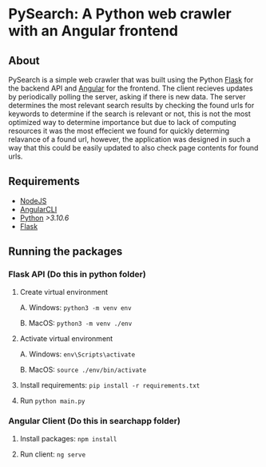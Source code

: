 # PySearch: A Python web crawler with an Angular frontend

## About

PySearch is a simple web crawler that was built using the Python [Flask](https://flask.palletsprojects.com/en/2.2.x/) for the backend API and [Angular](https://angular.io/) for the frontend. The client recieves updates by periodically polling the server, asking if there is new data. The server determines the most relevant search results by checking the found urls for keywords to determine if the search is relevant or not, this is not the most optimized way to determine importance but due to lack of computing resources it was the most effecient we found for quickly determing relavance of a found url, however, the application was designed in such a way that this could be easily updated to also check page contents for found urls.

## Requirements
* [NodeJS](https://nodejs.org/en/)
* [AngularCLI](https://angular.io/cli)
* [Python](https://www.python.org/) <i>>3.10.6</i>
* [Flask](https://flask.palletsprojects.com/en/2.2.x/)

## Running the packages
### Flask API (Do this in python folder)
1. Create virtual environment

    A. Windows: `python3 -m venv env`

    B. MacOS: `python3 -m venv ./env`
2. Activate virtual environment

    A. Windows: `env\Scripts\activate`

    B. MacOS: `source ./env/bin/activate`

3. Install requirements: `pip install -r requirements.txt`

4. Run `python main.py`

### Angular Client (Do this in searchapp folder)
1. Install packages: `npm install`

2. Run client: `ng serve`